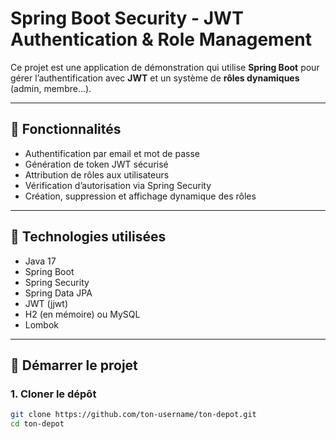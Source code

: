 # Spring Boot Security - JWT Authentication & Role Management

Ce projet est une application de démonstration qui utilise **Spring Boot** pour gérer l’authentification avec **JWT** et un système de **rôles dynamiques** (admin, membre...).

---

## 🔐 Fonctionnalités

- Authentification par email et mot de passe
- Génération de token JWT sécurisé
- Attribution de rôles aux utilisateurs
- Vérification d’autorisation via Spring Security
- Création, suppression et affichage dynamique des rôles

---

## 🧱 Technologies utilisées

- Java 17
- Spring Boot
- Spring Security
- Spring Data JPA
- JWT (jjwt)
- H2 (en mémoire) ou MySQL
- Lombok

---

## 🚀 Démarrer le projet

### 1. Cloner le dépôt

```bash
git clone https://github.com/ton-username/ton-depot.git
cd ton-depot
